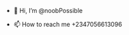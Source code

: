 - 👋 Hi, I’m @noobPossible

- 📫 How to reach me +2347056613096

<!---
noobPossible/noobPossible is a ✨ special ✨ repository because its `README.md` (this file) appears on your GitHub profile.
You can click the Preview link to take a look at your changes.
--->
